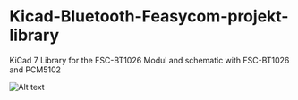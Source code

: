 # Kicad-Bluetooth-Feasycom-projekt-library
KiCad 7 Library for the FSC-BT1026 Modul and schematic with FSC-BT1026 and PCM5102

![Alt text]([/Kicad-Bluetooth-Feasycom-projekt-library/KiCad_lib/KiCad_PCB_FSC-BT1026x.png](https://github.com/dremeier/Kicad-Bluetooth-Feasycom-projekt-library/blob/main/KiCad_lib/KiCad_PCB_FSC-BT1026x.png))

